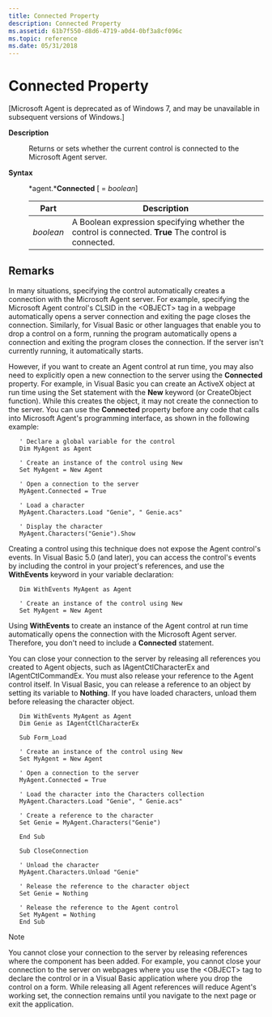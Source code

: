 ```yaml
---
title: Connected Property
description: Connected Property
ms.assetid: 61b7f550-d8d6-4719-a0d4-0bf3a8cf096c
ms.topic: reference
ms.date: 05/31/2018
---
```


# Connected Property

\[Microsoft Agent is deprecated as of Windows 7, and may be unavailable in subsequent versions of Windows.\]

<dl> <dt>

<span id="Description"></span><span id="description"></span><span id="DESCRIPTION"></span>**Description**
</dt> <dd>

Returns or sets whether the current control is connected to the Microsoft Agent server.

</dd> <dt>

<span id="Syntax"></span><span id="syntax"></span><span id="SYNTAX"></span>**Syntax**
</dt> <dd>

*agent.***Connected** \[ = *boolean*\]



| Part      | Description                                                                                                     |
|-----------|-----------------------------------------------------------------------------------------------------------------|
| *boolean* | A Boolean expression specifying whether the control is connected. **True** The control is connected.<br/> |



 

</dd> </dl>

## Remarks

In many situations, specifying the control automatically creates a connection with the Microsoft Agent server. For example, specifying the Microsoft Agent control's CLSID in the &lt;OBJECT&gt; tag in a webpage automatically opens a server connection and exiting the page closes the connection. Similarly, for Visual Basic or other languages that enable you to drop a control on a form, running the program automatically opens a connection and exiting the program closes the connection. If the server isn't currently running, it automatically starts.

However, if you want to create an Agent control at run time, you may also need to explicitly open a new connection to the server using the **Connected** property. For example, in Visual Basic you can create an ActiveX object at run time using the Set statement with the **New** keyword (or CreateObject function). While this creates the object, it may not create the connection to the server. You can use the **Connected** property before any code that calls into Microsoft Agent's programming interface, as shown in the following example:


```
   ' Declare a global variable for the control
   Dim MyAgent as Agent

   ' Create an instance of the control using New
   Set MyAgent = New Agent

   ' Open a connection to the server
   MyAgent.Connected = True

   ' Load a character
   MyAgent.Characters.Load "Genie", " Genie.acs"

   ' Display the character
   MyAgent.Characters("Genie").Show
```



Creating a control using this technique does not expose the Agent control's events. In Visual Basic 5.0 (and later), you can access the control's events by including the control in your project's references, and use the **WithEvents** keyword in your variable declaration:


```
   Dim WithEvents MyAgent as Agent

   ' Create an instance of the control using New
   Set MyAgent = New Agent
```



Using **WithEvents** to create an instance of the Agent control at run time automatically opens the connection with the Microsoft Agent server. Therefore, you don't need to include a **Connected** statement.

You can close your connection to the server by releasing all references you created to Agent objects, such as IAgentCtlCharacterEx and IAgentCtlCommandEx. You must also release your reference to the Agent control itself. In Visual Basic, you can release a reference to an object by setting its variable to **Nothing**. If you have loaded characters, unload them before releasing the character object.


```
   Dim WithEvents MyAgent as Agent
   Dim Genie as IAgentCtlCharacterEx
   
   Sub Form_Load

   ' Create an instance of the control using New
   Set MyAgent = New Agent

   ' Open a connection to the server
   MyAgent.Connected = True

   ' Load the character into the Characters collection
   MyAgent.Characters.Load "Genie", " Genie.acs"

   ' Create a reference to the character
   Set Genie = MyAgent.Characters("Genie")

   End Sub

   Sub CloseConnection

   ' Unload the character
   MyAgent.Characters.Unload "Genie"

   ' Release the reference to the character object
   Set Genie = Nothing

   ' Release the reference to the Agent control
   Set MyAgent = Nothing
   End Sub
```



> [!Note]  
> You cannot close your connection to the server by releasing references where the component has been added. For example, you cannot close your connection to the server on webpages where you use the &lt;OBJECT&gt; tag to declare the control or in a Visual Basic application where you drop the control on a form. While releasing all Agent references will reduce Agent's working set, the connection remains until you navigate to the next page or exit the application.

 

 

 





